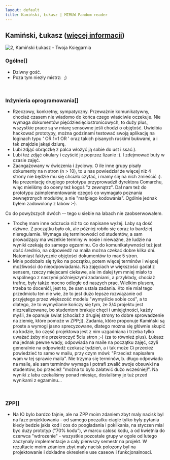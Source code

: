 ```yaml
---
layout: default
title: Kamiński, Łukasz | MIMUW Fandom reader
---
```

## Kamiński, Łukasz ([więcej informacji](https://www.mimuw.edu.pl/~kamis/))
![2, Kamiński Łukasz - Twoja Księgarnia](https://www.twojaksiegarnia.pl/wp-content/uploads/2021/08/233007i.jpg)
<div class="mw-parser-output"><h3><span id="Og.C3.B3lne"></span><span class="mw-headline" id="Ogólne">Ogólne</span><span class="mw-editsection"><span class="mw-editsection-bracket">[</span><span class="mw-editsection-bracket">]</span></span></h3>
<ul><li>Dziwny gość.</li>
<li>Poza tym niezły mistrz:  ;)</li></ul>
<p><br/>
</p>
<h3><span id="In.C5.BCynieria_oprogramowania"></span><span class="mw-headline" id="Inżynieria_oprogramowania">Inżynieria oprogramowania</span><span class="mw-editsection"><span class="mw-editsection-bracket">[</span><span class="mw-editsection-bracket">]</span></span></h3>
<ul><li>Rzeczowy, konkretny, sympatyczny. Przeważnie komunikatywny, chociaż czasem nie wiadomo do końca czego właściwie oczekuje. Nie wymaga dokumentów pięćdziesięciostronicowych, to duży plus, wszystkie prace są w miarę sensowne jeśli chodzi o objętość. Uwielbia hackować prototypy, można godzinami testować swoją aplikację na loginach typu ' OR 1=1 OR ' oraz takich pisanych ruskimi bukwami, a i tak znajdzie jakąś dziurę.</li>
<li>Lubi zdjąć obrączkę z palca włożyć ją sobie do ust i ssać:).</li>
<li>Lubi też zdjąć okulary i czyścić je poprzez lizanie :). I zdejmować buty w czasie zajęć.</li>
<li>Zaangażowany w ćwiczenia i życiowy. O ile inne grupy pisały dokumenty na n stron (n &gt; 10), to u nas powiedział że więcej niż 4 strony nie będzie mu się chciało czytać, i mamy się na nich zmieścić :). Na prezentację drugiego prototypu przyprowadził dyrektora Comarchu, więc mieliśmy do oceny też kogoś "z zewnątrz". Dał nam też do prototypu zaimplementowanie czegoś co wymagało poznania zewnętrznych modułów, a nie "małpiego kodowania". Ogólnie jednak byłem zadowolony z labów :-).<br/></li></ul>
<p>Co do powyższych dwóch -- tego u siebie na labach nie zaobserwowałem.
</p>
<ul><li>Trochę mam inne odczucia niż to co napisane wyżej. Laby są dość dziwne. Z początku było ok, ale później robiło się coraz to bardziej nieregularnie. Wymaga się terminowości od studentów, a sam prowadzący ma wszelkie terminy w nosie i nieważne, że ludzie na wyniki czekają do samego egzaminu. Co do komunikatywności też jest dość średnio, na odpowiedź na maila można czekać dobre kilka dni. Natomiast faktycznie objętości dokumentów to max 5 stron.</li>
<li>Mnie podobało się tylko na początku, potem więcej terminów i więcej możliwości do nieodpowiadania. Na zajęciach w większości gadał z sensem, rzeczy miejscami ciekawe, ale im dalej tym mniej miało to wspólnego z naszymi późniejszymi zadaniami, a przykłady, chociaż trafne, były także mocno odległe od naszych prac. Wielkim plusem, trzeba to docenić!, jest to, że sam ustala zadania. Kto nie miał tego przedmiotu ten nie wie, że to jest dużo lepsze rozwiązanie od przyjętego przez większość modelu "wymyślcie sobie coś", a to dlatego, że to wymyślanie kończy się tym, że 3/4 projektu jest niezrealizowane, bo studentom brakuje chęci i umiejętności, każdy myśli, że opanuje świat (chociaż z drugiej strony to dobre sprowadzenie na ziemię, które pomoże w ZPP;]). Zadania, które proponuje Kamiński są proste a wymogi jasno sprecyzowane, dlatego można się głównie skupić na kodzie, bo część projektowa jest z nim uzgadniana i trzeba tylko uważać żeby nie przekroczyć 5ciu stron ;-) (za to również plus). Łukasz ma jednak pewne wady, odpowiada na maile na początku zajęć, czyli generalnie na odpowiedź czekasz tydzień, a i tak może Ci przecież powiedzieć to samo w mailu, przy czym mówi: "Przecież napisałem wam w tej sprawie maila". Nie trzyma się terminów, b. długo odpowiada na maile, ale sam terminów wymaga i potrafi zwalić swoje obsuwki na studentów, bo przecież "można to było załatwić dużo wcześniej!". Na wyniki z labu czekaliśmy ponad miesiąc, dostaliśmy je tuż przed wynikami z egzaminu...</li></ul>
<p><br/>
</p>
<h3><span class="mw-headline" id="ZPP">ZPP</span><span class="mw-editsection"><span class="mw-editsection-bracket">[</span><span class="mw-editsection-bracket">]</span></span></h3>
<ul><li>Na IO bylo bardzo fajnie, ale na ZPP moim zdaniem zbyt maly nacisk byl na faze projektowania - od samego poczatku ciagle tylko byly pytania kiedy bedzie jakis kod i cos do poogladania i poklikania, na styczen mial byc duzy prototyp ("70% kodu"), w marcu calosc kodu, a od kwietnia do czerwca "wdrozenie" - wszystkie pozostale grupy w ogole od lutego zaczynaly implementacje a caly pierwszy semestr na projekt. W rezultacie moim zdaniem zbyt maly nacisk polozony byl na projektowanie i dokladne okreslenie use caseow i funkcjonalnosci.</li></ul>
<!-- 
NewPP limit report
Cached time: 20240221173751
Cache expiry: 1209600
Reduced expiry: false
Complications: []
CPU time usage: 0.004 seconds
Real time usage: 0.004 seconds
Preprocessor visited node count: 8/1000000
Post‐expand include size: 0/2097152 bytes
Template argument size: 0/2097152 bytes
Highest expansion depth: 2/100
Expensive parser function count: 0/100
Unstrip recursion depth: 0/20
Unstrip post‐expand size: 0/5000000 bytes
-->
<!--
Transclusion expansion time report (%,ms,calls,template)
100.00%    0.000      1 -total
-->
<!-- Saved in parser cache with key prod_plmimuw:pcache:idhash:161-0!canonical!FandomDesktop!LegacyGalleries and timestamp 20240221173751 and revision id 509.
 -->
</div>